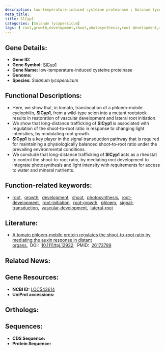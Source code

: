 ```yaml
---
description: low-temperature-induced cysteine proteinase ; Solanum lycopersicum
meta_title:
title: SlCyp1
categories: [Solanum lycopersicum]
tags: [ root,growth,development,shoot,photosynthesis,root development,root initiation,root growth,phloem,signal transduction,vascular development,lateral root ]
---
```


## Gene Details:
- **Gene ID:** []()
- **Gene Symbol:** <u>SlCyp1</u>
- **Gene Name:** low-temperature-induced cysteine proteinase
- **Genome:** []()
- **Species:** *Solanum lycopersicum*

## Functional Descriptions:
   - Here, we show that, in tomato, translocation of a phloem-mobile cyclophilin, **SlCyp1**, from a wild-type scion into a mutant rootstock results in restoration of vascular development and lateral root initiation.
   - We show that long-distance trafficking of **SlCyp1** is associated with regulation of the shoot-to-root ratio in response to changing light intensities, by modulating root growth.
   - **SlCyp1** is a key player in the signal transduction pathway that is required for maintaining a physiologically balanced shoot-to-root ratio under the prevailing environmental conditions.
   - We conclude that long-distance trafficking of **SlCyp1** acts as a rheostat to control the shoot-to-root ratio, by mediating root development to integrate photosynthesis and light intensity with requirements for access to water and mineral nutrients.

## Function-related keywords:
   - [root](/tags/root/),&nbsp;&nbsp;[growth](/tags/growth/),&nbsp;&nbsp;[development](/tags/development/),&nbsp;&nbsp;[shoot](/tags/shoot/),&nbsp;&nbsp;[photosynthesis](/tags/photosynthesis/),&nbsp;&nbsp;[root-development](/tags/root-development/),&nbsp;&nbsp;[root-initiation](/tags/root-initiation/),&nbsp;&nbsp;[root-growth](/tags/root-growth/),&nbsp;&nbsp;[phloem](/tags/phloem/),&nbsp;&nbsp;[signal-transduction](/tags/signal-transduction/),&nbsp;&nbsp;[vascular-development](/tags/vascular-development/),&nbsp;&nbsp;[lateral-root](/tags/lateral-root/)

## Literature:
   - [A tomato phloem-mobile protein regulates the shoot-to-root ratio by mediating the auxin response in distant organs.](https://doi.org/10.1111/tpj.12932)&nbsp;&nbsp;DOI:&nbsp;&nbsp;[10.1111/tpj.12932](https://doi.org/10.1111/tpj.12932);&nbsp;&nbsp;PMID:&nbsp;&nbsp;[26173789](https://pubmed.ncbi.nlm.nih.gov/26173789/)

## Related News:

## Gene Resources:
- **NCBI ID:**  [LOC543614](https://www.ncbi.nlm.nih.gov/gene/?term=LOC543614)
- **UniProt accessions:**  [](https://www.uniprot.org/uniprotkb//entry)

## Orthologs:

## Sequences:
- **CDS Sequence:**
- **Protein Sequence:**
